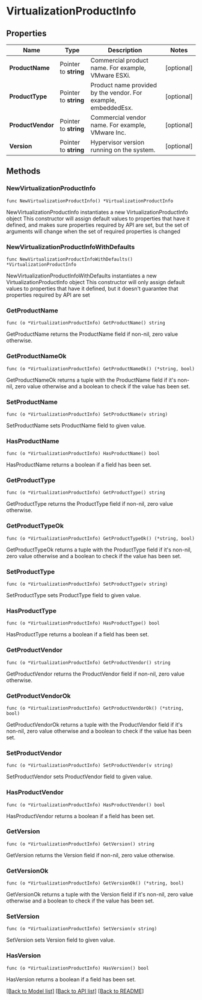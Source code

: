 # VirtualizationProductInfo

## Properties

Name | Type | Description | Notes
------------ | ------------- | ------------- | -------------
**ProductName** | Pointer to **string** | Commercial product name. For example, VMware ESXi. | [optional] 
**ProductType** | Pointer to **string** | Product name provided by the vendor. For example, embeddedEsx. | [optional] 
**ProductVendor** | Pointer to **string** | Commercial vendor name. For example, VMware Inc. | [optional] 
**Version** | Pointer to **string** | Hypervisor version running on the system. | [optional] 

## Methods

### NewVirtualizationProductInfo

`func NewVirtualizationProductInfo() *VirtualizationProductInfo`

NewVirtualizationProductInfo instantiates a new VirtualizationProductInfo object
This constructor will assign default values to properties that have it defined,
and makes sure properties required by API are set, but the set of arguments
will change when the set of required properties is changed

### NewVirtualizationProductInfoWithDefaults

`func NewVirtualizationProductInfoWithDefaults() *VirtualizationProductInfo`

NewVirtualizationProductInfoWithDefaults instantiates a new VirtualizationProductInfo object
This constructor will only assign default values to properties that have it defined,
but it doesn't guarantee that properties required by API are set

### GetProductName

`func (o *VirtualizationProductInfo) GetProductName() string`

GetProductName returns the ProductName field if non-nil, zero value otherwise.

### GetProductNameOk

`func (o *VirtualizationProductInfo) GetProductNameOk() (*string, bool)`

GetProductNameOk returns a tuple with the ProductName field if it's non-nil, zero value otherwise
and a boolean to check if the value has been set.

### SetProductName

`func (o *VirtualizationProductInfo) SetProductName(v string)`

SetProductName sets ProductName field to given value.

### HasProductName

`func (o *VirtualizationProductInfo) HasProductName() bool`

HasProductName returns a boolean if a field has been set.

### GetProductType

`func (o *VirtualizationProductInfo) GetProductType() string`

GetProductType returns the ProductType field if non-nil, zero value otherwise.

### GetProductTypeOk

`func (o *VirtualizationProductInfo) GetProductTypeOk() (*string, bool)`

GetProductTypeOk returns a tuple with the ProductType field if it's non-nil, zero value otherwise
and a boolean to check if the value has been set.

### SetProductType

`func (o *VirtualizationProductInfo) SetProductType(v string)`

SetProductType sets ProductType field to given value.

### HasProductType

`func (o *VirtualizationProductInfo) HasProductType() bool`

HasProductType returns a boolean if a field has been set.

### GetProductVendor

`func (o *VirtualizationProductInfo) GetProductVendor() string`

GetProductVendor returns the ProductVendor field if non-nil, zero value otherwise.

### GetProductVendorOk

`func (o *VirtualizationProductInfo) GetProductVendorOk() (*string, bool)`

GetProductVendorOk returns a tuple with the ProductVendor field if it's non-nil, zero value otherwise
and a boolean to check if the value has been set.

### SetProductVendor

`func (o *VirtualizationProductInfo) SetProductVendor(v string)`

SetProductVendor sets ProductVendor field to given value.

### HasProductVendor

`func (o *VirtualizationProductInfo) HasProductVendor() bool`

HasProductVendor returns a boolean if a field has been set.

### GetVersion

`func (o *VirtualizationProductInfo) GetVersion() string`

GetVersion returns the Version field if non-nil, zero value otherwise.

### GetVersionOk

`func (o *VirtualizationProductInfo) GetVersionOk() (*string, bool)`

GetVersionOk returns a tuple with the Version field if it's non-nil, zero value otherwise
and a boolean to check if the value has been set.

### SetVersion

`func (o *VirtualizationProductInfo) SetVersion(v string)`

SetVersion sets Version field to given value.

### HasVersion

`func (o *VirtualizationProductInfo) HasVersion() bool`

HasVersion returns a boolean if a field has been set.


[[Back to Model list]](../README.md#documentation-for-models) [[Back to API list]](../README.md#documentation-for-api-endpoints) [[Back to README]](../README.md)



